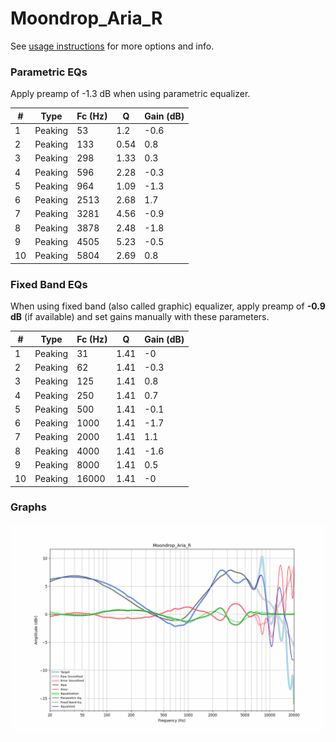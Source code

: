 # Moondrop_Aria_R
See [usage instructions](https://github.com/jaakkopasanen/AutoEq#usage) for more options and info.

### Parametric EQs
Apply preamp of -1.3 dB when using parametric equalizer.

|   # | Type    |   Fc (Hz) |    Q |   Gain (dB) |
|-----|---------|-----------|------|-------------|
|   1 | Peaking |        53 | 1.2  |        -0.6 |
|   2 | Peaking |       133 | 0.54 |         0.8 |
|   3 | Peaking |       298 | 1.33 |         0.3 |
|   4 | Peaking |       596 | 2.28 |        -0.3 |
|   5 | Peaking |       964 | 1.09 |        -1.3 |
|   6 | Peaking |      2513 | 2.68 |         1.7 |
|   7 | Peaking |      3281 | 4.56 |        -0.9 |
|   8 | Peaking |      3878 | 2.48 |        -1.8 |
|   9 | Peaking |      4505 | 5.23 |        -0.5 |
|  10 | Peaking |      5804 | 2.69 |         0.8 |

### Fixed Band EQs
When using fixed band (also called graphic) equalizer, apply preamp of **-0.9 dB** (if available) and set gains manually with these parameters.

|   # | Type    |   Fc (Hz) |    Q |   Gain (dB) |
|-----|---------|-----------|------|-------------|
|   1 | Peaking |        31 | 1.41 |        -0   |
|   2 | Peaking |        62 | 1.41 |        -0.3 |
|   3 | Peaking |       125 | 1.41 |         0.8 |
|   4 | Peaking |       250 | 1.41 |         0.7 |
|   5 | Peaking |       500 | 1.41 |        -0.1 |
|   6 | Peaking |      1000 | 1.41 |        -1.7 |
|   7 | Peaking |      2000 | 1.41 |         1.1 |
|   8 | Peaking |      4000 | 1.41 |        -1.6 |
|   9 | Peaking |      8000 | 1.41 |         0.5 |
|  10 | Peaking |     16000 | 1.41 |        -0   |

### Graphs
![](./Moondrop_Aria_R.png)
